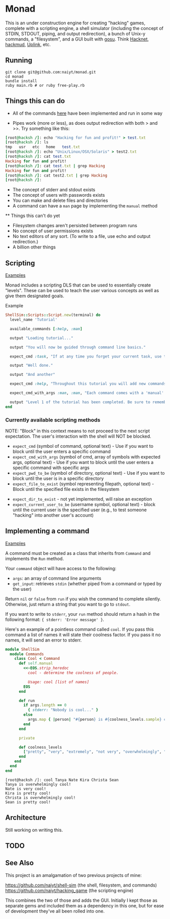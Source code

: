 # Monad

This is an under construction engine for creating "hacking" games, complete with a scripting engine, a shell simulator (including the concept of STDIN, STDOUT, piping, and output redirection), a bunch of Unix-y commands, a "filesystem", and a GUI built with [gosu](https://github.com/gosu/gosu). Think [Hacknet](http://store.steampowered.com/app/365450/), [hackmud](http://store.steampowered.com/app/469920/?snr=1_5_9__300), [Uplink](http://store.steampowered.com/app/1510/), etc.

## Running

```
git clone git@github.com:naiyt/monad.git
cd monad
bundle install
ruby main.rb # or ruby free-play.rb
```

## Things this can do

* All of the commands [here](https://github.com/naiyt/monad/tree/master/lib/shell_sim/commands) have been implemented and run in some way

* Pipes work (more or less), as does output redirection with both > and >>. Try something like this:

```ruby
[root@hacksh /]: echo "Hacking for fun and profit!" > test.txt
[root@hacksh /]: ls
tmp   usr   etc   home   test.txt
[root@hacksh /]: echo "Unix/Linux/OSX/Solaris" > test2.txt
[root@hacksh /]: cat test.txt
Hacking for fun and profit!
[root@hacksh /]: cat test.txt | grep Hacking
Hacking for fun and profit!
[root@hacksh /]: cat test2.txt | grep Hacking
[root@hacksh /]:
```

* The concept of stderr and stdout exists
* The concept of users with passwords exists
* You can make and delete files and directories
* A command can have a `man` page by implementing the `manual` method

** Things this can't do yet

* Filesystem changes aren't persisted between program runs
* No concept of user permissions exists
* No text editors of any sort. (To write to a file, use echo and output redirection.)
* A billion other things


## Scripting

[Examples](https://github.com/naiyt/monad/tree/master/lib/scripts)

Monad includes a scripting DLS that can be used to essentially create "levels". These can be used to teach the user various concepts as well as give them designated goals.

Example

```ruby
ShellSim::Scripts::Script.new(terminal) do
  level_name 'Tutorial'

  available_commands [:help, :man]

  output "Loading tutorial..."

  output "You will now be guided through command line basics."

  expect_cmd :task, "If at any time you forget your current task, use the command 'task' to receive a reminder. Do so now."

  output "Well done."

  output "And another"

  expect_cmd :help, "Throughout this tutorial you will add new commands to your arsenal. Use the command 'help' to list all of your available commands."

  expect_cmd_with_args :man, :man, "Each command comes with a 'manual'. You can read a commands manual page with the 'man' command. For example, to read the manual for the command 'help' you would use the command 'man help'. Read the manual page for the 'man' command."

  output "Level 1 of the tutorial has been completed. Be sure to remember the commands 'help', 'task', and 'man'."
end
```

### Currently available scripting methods

NOTE: "Block" in this context means to not proceed to the next script expectation. The user's interaction with the shell will NOT be blocked.

* `expect_cmd` (symbol of command, optional text) - Use if you want to block until the user enters a specific command
* `expect_cmd_with_args` (symbol of cmd, array of symbols with expected args, optional text) - Use if you want to block until the user enters a specific command with specific args
* `expect_pwd_to_be` (symbol of directory, optional text) - Use if you want to block until the user is in a specific directory
* `expect_file_to_exist` (symbol representing filepath, optional text) - Block until the specified file exists in the filesystem
- `expect_dir_to_exist` - not yet implemented, will raise an exception
- `expect_current_user_to_be` (username symbol, optional text) - block until the current user is the specified user (e.g., to test someone "hacking" into another user's account)

## Implementing a command

[Examples](https://github.com/naiyt/monad/tree/master/lib/shell_sim/commands)

A command must be created as a class that inherits from `Command` and implements the `Run`
method.

Your `command` object will have access to the following:

* `args`: an array of command line arguments
* `get_input`: retrieves `stdin` (whether piped from a command or typed by the user)

Return `nil` or `false` from `run` if you wish the command to complete silently. Otherwise, just return a string that you want to go to `stdout`.

If you want to write to `stderr`, your `run` method should return a hash in the following format: `{ stderr: 'Error message' }`.

Here's an example of a pointless command called `cool`. If you pass this command a list of names it will state their coolness factor. If you pass it no names, it will send an error to stderr.

```ruby
module ShellSim
  module Commands
    class Cool < Command
      def self.manual
        <<-EOS.strip_heredoc
          cool - determine the coolness of people.

          Usage: cool [list of names]
        EOS
      end

      def run
        if args.length == 0
          { stderr: "Nobody is cool..." }
        else
          args.map { |person| "#{person} is #{coolness_levels.sample} cool!" }.join("\n")
        end
      end

      private

      def coolness_levels
        ["pretty", "very", "extremely", "not very", "overwhelmingly", "freezing"]
      end
    end
  end
end
```

```
[root@hacksh /]: cool Tanya Nate Kira Christa Sean
Tanya is overwhelmingly cool!
Nate is very cool!
Kira is pretty cool!
Christa is overwhelmingly cool!
Sean is pretty cool!
```

## Architecture

Still working on writing this.

## TODO

## See Also

This project is an amalgamation of two previous projects of mine:

https://github.com/naiyt/shell-sim (the shell, filesystem, and commands)
https://github.com/naiyt/hacking_game (the scripting engine)

This combines the two of those and adds the GUI. Initially I kept those as separate gems and included them as a dependency in this one, but for ease of development they've all been rolled into one.
